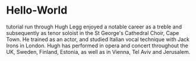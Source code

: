 # Hello-World
tutorial run through
Hugh Legg enjoyed a notable career as a treble and subsequently as tenor soloist in the St George's Cathedral Choir, Cape Town. 
He trained as an actor, and studied Italian vocal technique with Jack Irons in London.
Hugh has performed in opera and concert throughout the UK, Sweden, Finland, Estonia, as well as in Vienna, Tel Aviv and Jerusalem.
